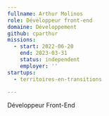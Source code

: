 ```yaml
---
fullname: Arthur Molinos
role: Développeur front-end
domaine: Développement
github: cparthur
missions:
  - start: 2022-06-20
    end: 2023-03-31
    status: independent
    employer: ''
startups:
  - territoires-en-transitions

---
```

Développeur Front-End
